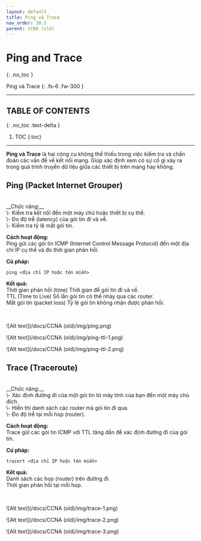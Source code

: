 ```yaml
---
layout: default
title: Ping và Trace
nav_order: 10.5
parent: CCNA (old)
---
```


# Ping and Trace
{: .no_toc }

Ping và Trace
{: .fs-6 .fw-300 }

---

## TABLE OF CONTENTS
{: .no_toc .text-delta }

1. TOC
{:toc}

---

__Ping và Trace__ là hai công cụ không thể thiếu trong việc kiểm tra và chẩn đoán các vấn đề về kết nối mạng. Giúp xác định xem có sự cố gì xảy ra trong quá trình truyền dữ liệu giữa các thiết bị trên mạng hay không.


## Ping (Packet Internet Grouper)
<br>
__Chức năng:__ <br>
\- Kiểm tra kết nối đến một máy chủ hoặc thiết bị cụ thể. <br>
\- Đo độ trễ (latency) của gói tin đi và về. <br>
\- Kiểm tra tỷ lệ mất gói tin. <br>

__Cách hoạt động:__ <br>
Ping gửi các gói tin ICMP (Internet Control Message Protocol) đến một địa chỉ IP cụ thể và đo thời gian phản hồi. <br>

__Cú pháp:__ <br>

```
ping <địa chỉ IP hoặc tên miền>
```

__Kết quả:__ <br>
Thời gian phản hồi (time)	Thời gian để gói tin đi và về. <br>
TTL (Time to Live)	Số lần gói tin có thể nhảy qua các router. <br>
Mất gói tin (packet loss)	Tỷ lệ gói tin không nhận được phản hồi. <br>

<br>

![Alt text](/docs/CCNA (old)/img/ping.png)

![Alt text](/docs/CCNA (old)/img/ping-ttl-1.png)

![Alt text](/docs/CCNA (old)/img/ping-ttl-2.png)

## Trace (Traceroute)
<br>
__Chức năng:__ <br>
\- Xác định đường đi của một gói tin từ máy tính của bạn đến một máy chủ đích. <br>
\- Hiển thị danh sách các router mà gói tin đi qua. <br>
\- Đo độ trễ tại mỗi hop (router). <br>

__Cách hoạt động:__ <br>
Trace gửi các gói tin ICMP với TTL tăng dần để xác định đường đi của gói tin. <br>

__Cú pháp:__ <br>

```
tracert <địa chỉ IP hoặc tên miền>
```

__Kết quả:__ <br>
Danh sách các hop (router) trên đường đi. <br>
Thời gian phản hồi tại mỗi hop. <br>

<br>

![Alt text](/docs/CCNA (old)/img/trace-1.png)

![Alt text](/docs/CCNA (old)/img/trace-2.png)

![Alt text](/docs/CCNA (old)/img/trace-3.png)